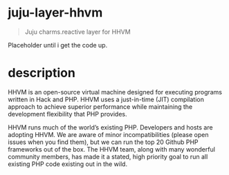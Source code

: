 # juju-layer-hhvm
> Juju charms.reactive layer for HHVM

Placeholder until i get the code up.

# description

HHVM is an open-source virtual machine designed for executing programs written in Hack and PHP. 
HHVM uses a just-in-time (JIT) compilation approach to achieve superior performance while 
maintaining the development flexibility that PHP provides.

HHVM runs much of the world’s existing PHP. Developers and hosts are adopting HHVM. We 
are aware of minor incompatibilities (please open issues when you find them), but we 
can run the top 20 Github PHP frameworks out of the box. The HHVM team, along with many wonderful 
community members, has made it a stated, high priority goal to run all existing PHP code existing out in the wild.
